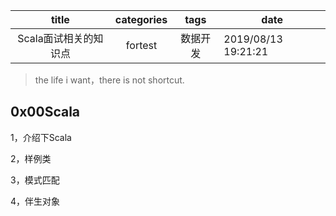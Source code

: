 |         title         | categories |   tags   | date                |
| :-------------------: | :--------: | :------: | ------------------- |
| Scala面试相关的知识点 |  fortest   | 数据开发 | 2019/08/13 19:21:21 |

> the life i want，there is not shortcut.

## 0x00Scala

1，介绍下Scala

2，样例类

3，模式匹配

4，伴生对象